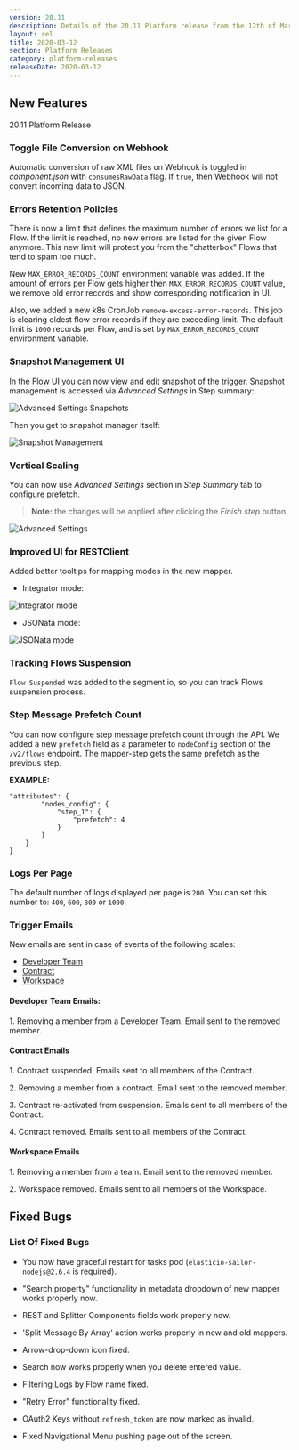 ```yaml
---
version: 20.11
description: Details of the 20.11 Platform release from the 12th of March 2020
layout: rel
title: 2020-03-12
section: Platform Releases
category: platform-releases
releaseDate: 2020-03-12
---
```


## New Features

 20.11 Platform Release

### Toggle File Conversion on Webhook

Automatic conversion of raw XML files on Webhook is toggled in *component.json* with `consumesRawData` flag. If `true`, then Webhook will not convert incoming data to JSON.

### Errors Retention Policies

There is now a limit that defines the maximum number of errors we list for a Flow. If the limit is reached, no new errors are listed for the given Flow anymore. This new limit will protect you from the "chatterbox" Flows that tend to spam too much.

New `MAX_ERROR_RECORDS_COUNT` environment variable was added. If the amount of errors per Flow gets higher then `MAX_ERROR_RECORDS_COUNT` value, we remove old error records and show corresponding notification in UI.

Also, we added a new k8s CronJob `remove-excess-error-records`. This job is clearing oldest flow error records if they are exceeding limit. The default limit is `1000` records per Flow, and is set by `MAX_ERROR_RECORDS_COUNT` environment variable.

### Snapshot Management UI

In the Flow UI you can now view and edit snapshot of the trigger. Snapshot management is accessed via *Advanced Settings* in Step summary:

![Advanced Settings Snapshots](/assets/img/RN/20.11/snapshot-management.png)

Then you get to snapshot manager itself:

![Snapshot Management](/assets/img/RN/20.11/snapshot-management-2.png)

### Vertical Scaling

You can now use *Advanced Settings* section in *Step Summary* tab to configure prefetch.

> **Note:** the changes will be applied after clicking the *Finish step* button.

![Advanced Settings](/assets/img/RN/20.11/advanced-settings.png)

### Improved UI for RESTClient

Added better tooltips for mapping modes in the new mapper.

- Integrator mode:

![Integrator mode](/assets/img/RN/20.11/integrator-mode.png)

- JSONata mode:

![JSONata mode](/assets/img/RN/20.11/jsonata-mode.png)


### Tracking Flows Suspension

`Flow Suspended` was added to the segment.io, so you can track Flows suspension process.

### Step Message Prefetch Count

You can now configure step message prefetch count through the API. We added a new `prefetch` field as a parameter to `nodeConfig` section of the `/v2/flows` endpoint. The mapper-step gets the same prefetch as the previous step.

**EXAMPLE:**

```
"attributes": {
        "nodes_config": {
            "step_1": {
                "prefetch": 4
            }
        }
    }
}
```

### Logs Per Page

The default number of logs displayed per page is `200`. You can set this number to: `400`, `600`, `800` or `1000`.

### Trigger Emails

New emails are sent in case of events of the following scales:

- [Developer Team](#developer-team-emails)
- [Contract](#contract-emails)
- [Workspace](#workspace-emails)

#### Developer Team Emails:

1\. Removing a member from a Developer Team. Email sent to the removed member.

#### Contract Emails

1\. Contract suspended. Emails sent to all members of the Contract.

2\. Removing a member from a contract. Email sent to the removed member.

3\. Contract re-activated from suspension. Emails sent to all members of the Contract.

4\. Contract removed. Emails sent to all members of the Contract.

#### Workspace Emails

1\. Removing a member from a team. Email sent to the removed member.

2\. Workspace removed. Emails sent to all members of the Workspace.

## Fixed Bugs

### List Of Fixed Bugs

* You now have graceful restart for tasks pod (`elasticio-sailor-nodejs@2.6.4` is required).

* "Search property" functionality in metadata dropdown of new mapper works properly now.

* REST and Splitter Components fields work properly now.

* 'Split Message By Array' action works properly in new and old mappers.

* Arrow-drop-down icon fixed.

* Search now works properly when you delete entered value.

* Filtering Logs by Flow name fixed.

* "Retry Error" functionality fixed.

* OAuth2 Keys without `refresh_token` are now marked as invalid.

* Fixed Navigational Menu pushing page out of the screen.
